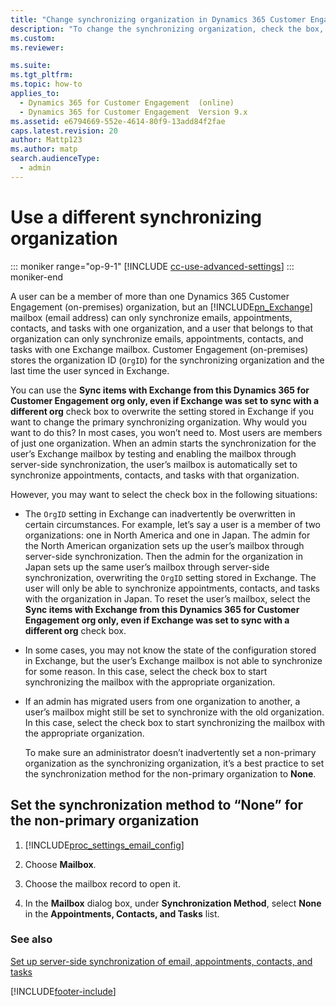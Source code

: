 ```yaml
---
title: "Change synchronizing organization in Dynamics 365 Customer Engagement (on-premises)"
description: "To change the synchronizing organization, check the box, Sync items with Exchange from this org only, even if Exchange was set to sync with a different org."
ms.custom: 
ms.reviewer: 

ms.suite: 
ms.tgt_pltfrm: 
ms.topic: how-to
applies_to: 
  - Dynamics 365 for Customer Engagement  (online)
  - Dynamics 365 for Customer Engagement  Version 9.x
ms.assetid: e6794669-552e-4614-80f9-13add84f2fae
caps.latest.revision: 20
author: Mattp123
ms.author: matp
search.audienceType: 
  - admin
---
```

# Use a different synchronizing organization

::: moniker range="op-9-1"
[!INCLUDE [cc-use-advanced-settings](../includes/cc-use-advanced-settings.md)]
::: moniker-end

 A user can be a member of more than one Dynamics 365 Customer Engagement (on-premises) organization, but an [!INCLUDE[pn_Exchange](../includes/pn-exchange.md)] mailbox (email address) can only synchronize emails, appointments, contacts, and tasks with one organization, and a user that belongs to that organization can only synchronize emails, appointments, contacts, and tasks with one Exchange mailbox. Customer Engagement (on-premises) stores the organization ID (`OrgID`) for the synchronizing organization and the last time the user synced in Exchange.  
  
 You can use the **Sync items with Exchange from this Dynamics 365 for Customer Engagement org only, even if Exchange was set to sync with a different org** check box to overwrite the setting stored in Exchange if you want to change the primary synchronizing organization. Why would you want to do this? In most cases, you won’t need to. Most users are members of just one organization. When an admin starts the synchronization for the user’s Exchange mailbox by testing and enabling the mailbox through server-side synchronization, the user’s mailbox is automatically set to synchronize appointments, contacts, and tasks with that organization.  
  
 However, you may want to select the check box in the following situations:  
  
- The `OrgID` setting in Exchange can inadvertently be overwritten in certain circumstances. For example, let’s say a user is a member of two organizations: one in North America and one in Japan. The admin for the North American organization sets up the user’s mailbox through server-side synchronization. Then the admin for the organization in Japan sets up the same user’s mailbox through server-side synchronization, overwriting the `OrgID` setting stored in Exchange. The user will only be able to synchronize appointments, contacts, and tasks with the organization in Japan. To reset the user’s mailbox, select the **Sync items with Exchange from this Dynamics 365 for Customer Engagement org only, even if Exchange was set to sync with a different org** check box.  
  
- In some cases, you may not know the state of the configuration stored in Exchange, but the user’s Exchange mailbox is not able to synchronize for some reason. In this case, select the check box to start synchronizing the mailbox with the appropriate organization.  
  
- If an admin has migrated users from one organization to another, a user’s mailbox might still be set to synchronize with the old organization. In this case, select the check box to start synchronizing the mailbox with the appropriate organization.  
  
  To make sure an administrator doesn’t inadvertently set a non-primary organization as the synchronizing organization, it’s a best practice to set the synchronization method for the non-primary organization to **None**.  
  
## Set the synchronization method to “None” for the non-primary organization  
  
1. [!INCLUDE[proc_settings_email_config](../includes/proc-settings-email-config.md)]  
  
2. Choose **Mailbox**.  
  
3. Choose the mailbox record to open it.  
  
4. In the **Mailbox** dialog box, under **Synchronization Method**, select **None** in the **Appointments, Contacts, and Tasks** list.  
  
### See also  
 [Set up server-side synchronization of email, appointments, contacts, and tasks](set-up-server-side-synchronization-of-email-appointments-contacts-and-tasks.md)


[!INCLUDE[footer-include](../../../includes/footer-banner.md)]
